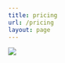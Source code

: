 ```yaml
---
title: pricing
url: /pricing
layout: page
---
```


![](https://preview.redd.it/seal-money-spread-v0-q8t4plakx8ge1.png?width=1080&crop=smart&auto=webp&s=156d55df2bfafe45aa56b513de53bcf223d7be02)
